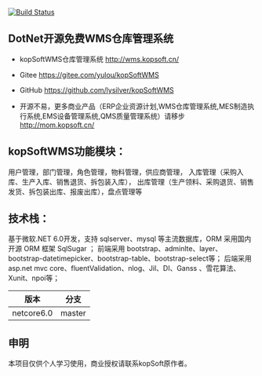 [![Build Status](https://lysilver.visualstudio.com/kopsoftwms/_apis/build/status/lysilver.KopSoftWms?branchName=master)](https://lysilver.visualstudio.com/kopsoftwms/_build/latest?definitionId=3&branchName=master)


## DotNet开源免费WMS仓库管理系统


* kopSoftWMS仓库管理系统 http://wms.kopsoft.cn/

* Gitee https://gitee.com/yulou/kopSoftWMS

* GitHub https://github.com/lysilver/kopSoftWMS

* 开源不易，更多商业产品（ERP企业资源计划,WMS仓库管理系统,MES制造执行系统,EMS设备管理系统,QMS质量管理系统）请移步 http://mom.kopsoft.cn/


## kopSoftWMS功能模块：

用户管理，部门管理，角色管理，物料管理，供应商管理，
入库管理（采购入库、生产入库、销售退货、拆包装入库），
出库管理（生产领料、采购退货、销售发货、拆包装出库、报废出库），盘点管理等


## 技术栈：

基于微软.NET 6.0开发，支持 sqlserver、mysql  等主流数据库，ORM  采用国内开源 ORM  框架 SqlSugar ；
前端采用 bootstrap、adminlte、layer、bootstrap-datetimepicker、bootstrap-table、bootstrap-select等；
后端采用 asp.net mvc core、fluentValidation、nlog、Jil、DI、Ganss 、雪花算法、Xunit、npoi等；


|  版本   | 分支  |
|  ----  | ----  |
| netcore6.0  | master |


## 申明
本项目仅供个人学习使用，商业授权请联系kopSoft原作者。

